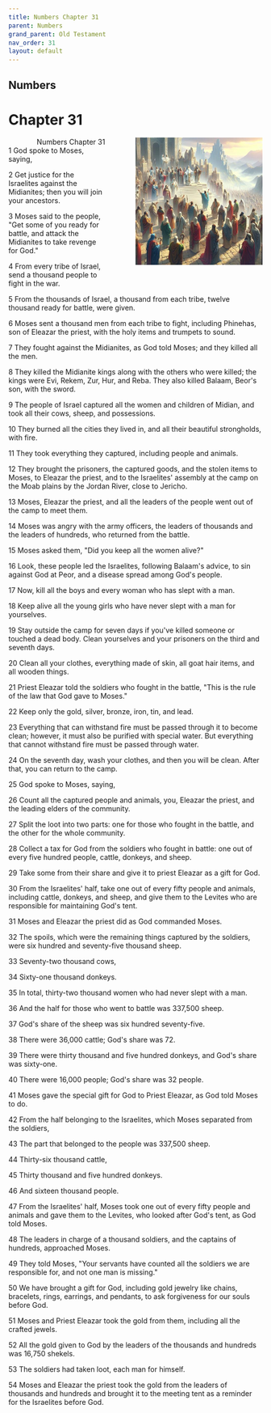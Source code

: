 ```yaml
---
title: Numbers Chapter 31
parent: Numbers
grand_parent: Old Testament
nav_order: 31
layout: default
---
```


## Numbers

# Chapter 31

<div style="clear: both; text-align: right;">
    <div style="max-width: 50%; height: auto; float: right; margin: 0 0 10px 10px; padding-left: 10%;">
        <img src="/assets/Image/Numbers/500/31.jpg" alt="Numbers Chapter 31" class="chapter-image">
    </div>
    <figcaption style="font-size: 14px; text-align: right;">Numbers Chapter 31</figcaption>
</div>
1 God spoke to Moses, saying,

2 Get justice for the Israelites against the Midianites; then you will join your ancestors.

3 Moses said to the people, "Get some of you ready for battle, and attack the Midianites to take revenge for God."

4 From every tribe of Israel, send a thousand people to fight in the war.

5 From the thousands of Israel, a thousand from each tribe, twelve thousand ready for battle, were given.

6 Moses sent a thousand men from each tribe to fight, including Phinehas, son of Eleazar the priest, with the holy items and trumpets to sound.

7 They fought against the Midianites, as God told Moses; and they killed all the men.

8 They killed the Midianite kings along with the others who were killed; the kings were Evi, Rekem, Zur, Hur, and Reba. They also killed Balaam, Beor's son, with the sword.

9 The people of Israel captured all the women and children of Midian, and took all their cows, sheep, and possessions.

10 They burned all the cities they lived in, and all their beautiful strongholds, with fire.

11 They took everything they captured, including people and animals.

12 They brought the prisoners, the captured goods, and the stolen items to Moses, to Eleazar the priest, and to the Israelites' assembly at the camp on the Moab plains by the Jordan River, close to Jericho.

13 Moses, Eleazar the priest, and all the leaders of the people went out of the camp to meet them.

14 Moses was angry with the army officers, the leaders of thousands and the leaders of hundreds, who returned from the battle.

15 Moses asked them, "Did you keep all the women alive?"

16 Look, these people led the Israelites, following Balaam's advice, to sin against God at Peor, and a disease spread among God's people.

17 Now, kill all the boys and every woman who has slept with a man.

18 Keep alive all the young girls who have never slept with a man for yourselves.

19 Stay outside the camp for seven days if you've killed someone or touched a dead body. Clean yourselves and your prisoners on the third and seventh days.

20 Clean all your clothes, everything made of skin, all goat hair items, and all wooden things.

21 Priest Eleazar told the soldiers who fought in the battle, "This is the rule of the law that God gave to Moses."

22 Keep only the gold, silver, bronze, iron, tin, and lead.

23 Everything that can withstand fire must be passed through it to become clean; however, it must also be purified with special water. But everything that cannot withstand fire must be passed through water.

24 On the seventh day, wash your clothes, and then you will be clean. After that, you can return to the camp.

25 God spoke to Moses, saying,

26 Count all the captured people and animals, you, Eleazar the priest, and the leading elders of the community.

27 Split the loot into two parts: one for those who fought in the battle, and the other for the whole community.

28 Collect a tax for God from the soldiers who fought in battle: one out of every five hundred people, cattle, donkeys, and sheep.

29 Take some from their share and give it to priest Eleazar as a gift for God.

30 From the Israelites' half, take one out of every fifty people and animals, including cattle, donkeys, and sheep, and give them to the Levites who are responsible for maintaining God's tent.

31 Moses and Eleazar the priest did as God commanded Moses.

32 The spoils, which were the remaining things captured by the soldiers, were six hundred and seventy-five thousand sheep.

33 Seventy-two thousand cows,

34 Sixty-one thousand donkeys.

35 In total, thirty-two thousand women who had never slept with a man.

36 And the half for those who went to battle was 337,500 sheep.

37 God's share of the sheep was six hundred seventy-five.

38 There were 36,000 cattle; God's share was 72.

39 There were thirty thousand and five hundred donkeys, and God's share was sixty-one.

40 There were 16,000 people; God's share was 32 people.

41 Moses gave the special gift for God to Priest Eleazar, as God told Moses to do.

42 From the half belonging to the Israelites, which Moses separated from the soldiers,

43 The part that belonged to the people was 337,500 sheep.

44 Thirty-six thousand cattle,

45 Thirty thousand and five hundred donkeys.

46 And sixteen thousand people.

47 From the Israelites' half, Moses took one out of every fifty people and animals and gave them to the Levites, who looked after God's tent, as God told Moses.

48 The leaders in charge of a thousand soldiers, and the captains of hundreds, approached Moses.

49 They told Moses, "Your servants have counted all the soldiers we are responsible for, and not one man is missing."

50 We have brought a gift for God, including gold jewelry like chains, bracelets, rings, earrings, and pendants, to ask forgiveness for our souls before God.

51 Moses and Priest Eleazar took the gold from them, including all the crafted jewels.

52 All the gold given to God by the leaders of the thousands and hundreds was 16,750 shekels.

53 The soldiers had taken loot, each man for himself.

54 Moses and Eleazar the priest took the gold from the leaders of thousands and hundreds and brought it to the meeting tent as a reminder for the Israelites before God.



